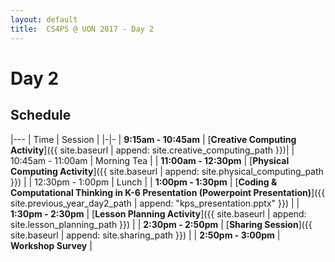 ```yaml
---
layout: default
title:  CS4PS @ UON 2017 - Day 2
---
```


# Day 2

## Schedule

|---
| Time | Session |
|-|-
| **9:15am - 10:45am** | [**Creative Computing Activity**]({{ site.baseurl | append: site.creative_computing_path }})|
| 10:45am - 11:00am | Morning Tea | 
| **11:00am - 12:30pm** | [**Physical Computing Activity**]({{ site.baseurl | append: site.physical_computing_path }}) | 
| 12:30pm - 1:00pm | Lunch |
| **1:00pm - 1:30pm** | [**Coding & Computational Thinking in K-6 Presentation (Powerpoint Presentation)**]({{ site.previous_year_day2_path | append: "kps_presentation.pptx" }}) |
| **1:30pm - 2:30pm** | [**Lesson Planning Activity**]({{ site.baseurl | append: site.lesson_planning_path }}) |
| **2:30pm - 2:50pm** | [**Sharing Session**]({{ site.baseurl | append: site.sharing_path }}) |
| **2:50pm - 3:00pm** | **Workshop Survey** |
